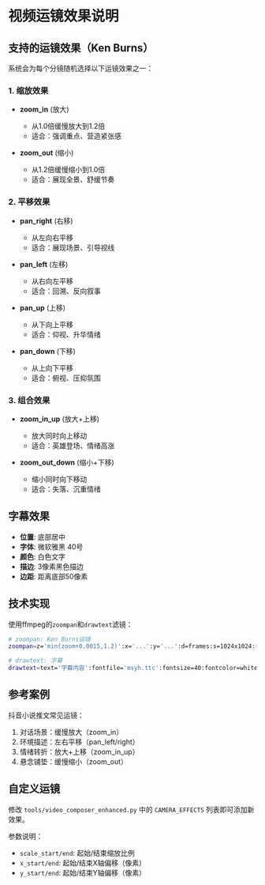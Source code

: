# 视频运镜效果说明

## 支持的运镜效果（Ken Burns）

系统会为每个分镜随机选择以下运镜效果之一：

### 1. 缩放效果

- **zoom_in** (放大)
  - 从1.0倍缓慢放大到1.2倍
  - 适合：强调重点、营造紧张感

- **zoom_out** (缩小)
  - 从1.2倍缓慢缩小到1.0倍
  - 适合：展现全景、舒缓节奏

### 2. 平移效果

- **pan_right** (右移)
  - 从左向右平移
  - 适合：展现场景、引导视线

- **pan_left** (左移)
  - 从右向左平移
  - 适合：回溯、反向叙事

- **pan_up** (上移)
  - 从下向上平移
  - 适合：仰视、升华情绪

- **pan_down** (下移)
  - 从上向下平移
  - 适合：俯视、压抑氛围

### 3. 组合效果

- **zoom_in_up** (放大+上移)
  - 放大同时向上移动
  - 适合：英雄登场、情绪高涨

- **zoom_out_down** (缩小+下移)
  - 缩小同时向下移动
  - 适合：失落、沉重情绪

## 字幕效果

- **位置**: 底部居中
- **字体**: 微软雅黑 40号
- **颜色**: 白色文字
- **描边**: 3像素黑色描边
- **边距**: 距离底部50像素

## 技术实现

使用ffmpeg的`zoompan`和`drawtext`滤镜：

```bash
# zoompan: Ken Burns运镜
zoompan=z='min(zoom+0.0015,1.2)':x='...':y='...':d=frames:s=1024x1024:fps=24

# drawtext: 字幕
drawtext=text='字幕内容':fontfile='msyh.ttc':fontsize=40:fontcolor=white:borderw=3
```

## 参考案例

抖音小说推文常见运镜：
1. 对话场景：缓慢放大（zoom_in）
2. 环境描述：左右平移（pan_left/right）
3. 情绪转折：放大+上移（zoom_in_up）
4. 悬念铺垫：缓慢缩小（zoom_out）

## 自定义运镜

修改 `tools/video_composer_enhanced.py` 中的 `CAMERA_EFFECTS` 列表即可添加新效果。

参数说明：
- `scale_start/end`: 起始/结束缩放比例
- `x_start/end`: 起始/结束X轴偏移（像素）
- `y_start/end`: 起始/结束Y轴偏移（像素）
